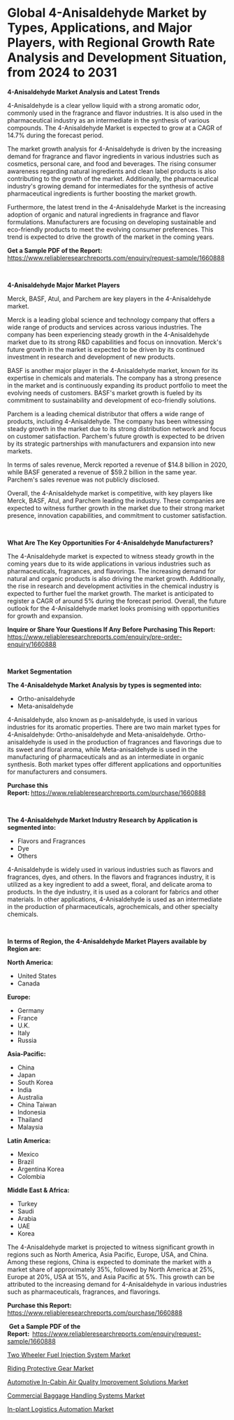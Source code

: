 <p><h1>Global 4-Anisaldehyde Market by Types, Applications, and Major Players, with Regional Growth Rate Analysis and Development Situation, from 2024 to 2031</h1></p><p><strong>4-Anisaldehyde Market Analysis and Latest Trends</strong></p>
<p><p>4-Anisaldehyde is a clear yellow liquid with a strong aromatic odor, commonly used in the fragrance and flavor industries. It is also used in the pharmaceutical industry as an intermediate in the synthesis of various compounds. The 4-Anisaldehyde Market is expected to grow at a CAGR of 14.7% during the forecast period.</p><p>The market growth analysis for 4-Anisaldehyde is driven by the increasing demand for fragrance and flavor ingredients in various industries such as cosmetics, personal care, and food and beverages. The rising consumer awareness regarding natural ingredients and clean label products is also contributing to the growth of the market. Additionally, the pharmaceutical industry's growing demand for intermediates for the synthesis of active pharmaceutical ingredients is further boosting the market growth.</p><p>Furthermore, the latest trend in the 4-Anisaldehyde Market is the increasing adoption of organic and natural ingredients in fragrance and flavor formulations. Manufacturers are focusing on developing sustainable and eco-friendly products to meet the evolving consumer preferences. This trend is expected to drive the growth of the market in the coming years.</p></p>
<p><strong>Get a Sample PDF of the Report:&nbsp;</strong> <a href="https://www.reliableresearchreports.com/enquiry/request-sample/1660888">https://www.reliableresearchreports.com/enquiry/request-sample/1660888</a></p>
<p>&nbsp;</p>
<p><strong>4-Anisaldehyde Major Market Players</strong></p>
<p><p>Merck, BASF, Atul, and Parchem are key players in the 4-Anisaldehyde market. </p><p>Merck is a leading global science and technology company that offers a wide range of products and services across various industries. The company has been experiencing steady growth in the 4-Anisaldehyde market due to its strong R&D capabilities and focus on innovation. Merck's future growth in the market is expected to be driven by its continued investment in research and development of new products.</p><p>BASF is another major player in the 4-Anisaldehyde market, known for its expertise in chemicals and materials. The company has a strong presence in the market and is continuously expanding its product portfolio to meet the evolving needs of customers. BASF's market growth is fueled by its commitment to sustainability and development of eco-friendly solutions.</p><p>Parchem is a leading chemical distributor that offers a wide range of products, including 4-Anisaldehyde. The company has been witnessing steady growth in the market due to its strong distribution network and focus on customer satisfaction. Parchem's future growth is expected to be driven by its strategic partnerships with manufacturers and expansion into new markets.</p><p>In terms of sales revenue, Merck reported a revenue of $14.8 billion in 2020, while BASF generated a revenue of $59.2 billion in the same year. Parchem's sales revenue was not publicly disclosed.</p><p>Overall, the 4-Anisaldehyde market is competitive, with key players like Merck, BASF, Atul, and Parchem leading the industry. These companies are expected to witness further growth in the market due to their strong market presence, innovation capabilities, and commitment to customer satisfaction.</p></p>
<p>&nbsp;</p>
<p><strong>What Are The Key Opportunities For 4-Anisaldehyde Manufacturers?</strong></p>
<p><p>The 4-Anisaldehyde market is expected to witness steady growth in the coming years due to its wide applications in various industries such as pharmaceuticals, fragrances, and flavorings. The increasing demand for natural and organic products is also driving the market growth. Additionally, the rise in research and development activities in the chemical industry is expected to further fuel the market growth. The market is anticipated to register a CAGR of around 5% during the forecast period. Overall, the future outlook for the 4-Anisaldehyde market looks promising with opportunities for growth and expansion.</p></p>
<p><strong>Inquire or Share Your Questions If Any Before Purchasing This Report:</strong> <a href="https://www.reliableresearchreports.com/enquiry/pre-order-enquiry/1660888">https://www.reliableresearchreports.com/enquiry/pre-order-enquiry/1660888</a></p>
<p>&nbsp;</p>
<p><strong>Market Segmentation</strong></p>
<p><strong>The 4-Anisaldehyde Market Analysis by types is segmented into:</strong></p>
<p><ul><li>Ortho-anisaldehyde</li><li>Meta-anisaldehyde</li></ul></p>
<p><p>4-Anisaldehyde, also known as p-anisaldehyde, is used in various industries for its aromatic properties. There are two main market types for 4-Anisaldehyde: Ortho-anisaldehyde and Meta-anisaldehyde. Ortho-anisaldehyde is used in the production of fragrances and flavorings due to its sweet and floral aroma, while Meta-anisaldehyde is used in the manufacturing of pharmaceuticals and as an intermediate in organic synthesis. Both market types offer different applications and opportunities for manufacturers and consumers.</p></p>
<p><strong>Purchase this Report:&nbsp;</strong><a href="https://www.reliableresearchreports.com/purchase/1660888">https://www.reliableresearchreports.com/purchase/1660888</a></p>
<p>&nbsp;</p>
<p><strong>The 4-Anisaldehyde Market Industry Research by Application is segmented into:</strong></p>
<p><ul><li>Flavors and Fragrances</li><li>Dye</li><li>Others</li></ul></p>
<p><p>4-Anisaldehyde is widely used in various industries such as flavors and fragrances, dyes, and others. In the flavors and fragrances industry, it is utilized as a key ingredient to add a sweet, floral, and delicate aroma to products. In the dye industry, it is used as a colorant for fabrics and other materials. In other applications, 4-Anisaldehyde is used as an intermediate in the production of pharmaceuticals, agrochemicals, and other specialty chemicals.</p></p>
<p>&nbsp;</p>
<p><strong>In terms of Region, the 4-Anisaldehyde Market Players available by Region are:</strong></p>
<p>
    <p> <strong> North America: </strong>
        <ul>
            <li>United States</li>
            <li>Canada</li>
        </ul>
        </p> 
    <p> <strong> Europe: </strong>
        <ul>
            <li>Germany</li>
            <li>France</li>
            <li>U.K.</li>
            <li>Italy</li>
            <li>Russia</li>
        </ul>
        </p> 
    <p> <strong> Asia-Pacific: </strong>
        <ul>
            <li>China</li>
            <li>Japan</li>
            <li>South Korea</li>
            <li>India</li>
            <li>Australia</li>
            <li>China Taiwan</li>
            <li>Indonesia</li>
            <li>Thailand</li>
            <li>Malaysia</li>
        </ul>
        </p> 
    <p> <strong> Latin America: </strong>
        <ul>
            <li>Mexico</li>
            <li>Brazil</li>
            <li>Argentina Korea</li>
            <li>Colombia</li>
        </ul>
        </p> 
    <p> <strong> Middle East & Africa: </strong>
        <ul>
            <li>Turkey</li>
            <li>Saudi</li>
            <li>Arabia</li>
            <li>UAE</li>
            <li>Korea</li>
        </ul>
    </p>
    </p>
<p><p>The 4-Anisaldehyde market is projected to witness significant growth in regions such as North America, Asia Pacific, Europe, USA, and China. Among these regions, China is expected to dominate the market with a market share of approximately 35%, followed by North America at 25%, Europe at 20%, USA at 15%, and Asia Pacific at 5%. This growth can be attributed to the increasing demand for 4-Anisaldehyde in various industries such as pharmaceuticals, fragrances, and flavorings.</p></p>
<p><strong>Purchase this Report: </strong><a href="https://www.reliableresearchreports.com/purchase/1660888">https://www.reliableresearchreports.com/purchase/1660888</a></p>
<p>&nbsp;<strong>Get a Sample PDF of the Report:&nbsp;&nbsp;</strong><a href="https://www.reliableresearchreports.com/enquiry/request-sample/1660888">https://www.reliableresearchreports.com/enquiry/request-sample/1660888</a></p>
<p><strong></strong></p>
<p><p><a href="https://issuu.com/reportprime-2/docs/two-wheeler-fuel-injection-system-market-size-2030">Two Wheeler Fuel Injection System Market</a></p><p><a href="https://view.publitas.com/reportprime-1/riding-protective-gear-market-provides-detailed-segmentation-of-this-market-based-on-type-application-and-region-and-forecast-for-the-period-from-2024-2031/">Riding Protective Gear Market</a></p><p><a href="https://issuu.com/reportprime-2/docs/automotive-in-cabin-air-quality-improvement-soluti">Automotive In-Cabin Air Quality Improvement Solutions Market</a></p><p><a href="https://florentine-yuzu-f42.notion.site/Commercial-Baggage-Handling-Systems-Market-Analysis-and-Market-Size-Global-Industry-Overview-Marke-d6e1fa1efdcf41fc9ccdc8dec2c6611e">Commercial Baggage Handling Systems Market</a></p><p><a href="https://changeable-paste-463.notion.site/In-plant-Logistics-Automation-Market-Size-Growth-and-Forecast-from-2024-2031-50b615496f61477cb59a6e710d1c30c5">In-plant Logistics Automation Market</a></p></p>